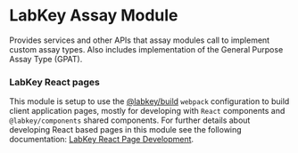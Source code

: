 # LabKey Assay Module

Provides services and other APIs that assay modules call to implement custom assay types. 
Also includes implementation of the General Purpose Assay Type (GPAT).

### LabKey React pages

This module is setup to use the [@labkey/build] `webpack` configuration to build client application 
pages, mostly for developing with `React` components and `@labkey/components` shared components.
For further details about developing React based pages in this module see the following documentation:
[LabKey React Page Development]. 

[LabKey React Page Development]: https://github.com/LabKey/labkey-ui-components/blob/master/packages/build/webpack/README.md
[@labkey/build]: https://github.com/LabKey/labkey-ui-components/tree/master/packages/build